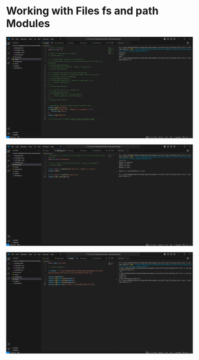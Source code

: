 # Working with Files fs and path Modules

![Alt text](README_IMGS/README.png)

![Alt text](README_IMGS/README-1.png)

![Alt text](README_IMGS/README-2.png)